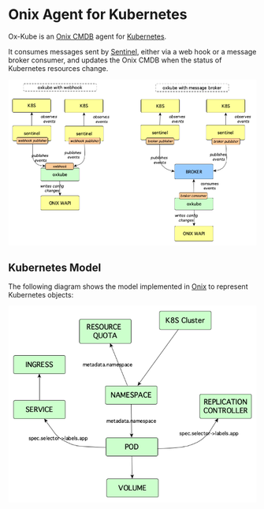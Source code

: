 # Onix Agent for Kubernetes

Ox-Kube is an [Onix CMDB](http://onix.gatblau.org) agent for [Kubernetes](http://kubernetes.io).
 
 It consumes messages sent by [Sentinel](http://sentinel.gatblau.org), 
 either via a web hook or a message broker consumer, and updates the Onix CMDB when the status of Kubernetes resources change.
 
 ![OxKube](pics/ox_kube.png)

 ## Kubernetes Model

 The following diagram shows the model implemented in [Onix](http://onix.gatblau.org) to represent Kubernetes objects:

 ![k8s Model](pics/k8s_model.png)

 